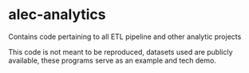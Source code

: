 # alec-analytics
Contains code pertaining to all ETL pipeline and other analytic projects

This code is not meant to be reproduced, datasets used are publicly available, these programs serve as an example and tech demo.
